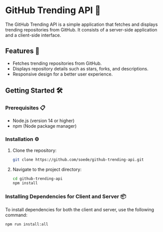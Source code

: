 # GitHub Trending API 🌟

The GitHub Trending API is a simple application that fetches and displays trending repositories from GitHub. It consists of a server-side application and a client-side interface.

## Features 🚀

- Fetches trending repositories from GitHub.
- Displays repository details such as stars, forks, and descriptions.
- Responsive design for a better user experience.

## Getting Started 🛠️

### Prerequisites 📋

- Node.js (version 14 or higher)
- npm (Node package manager)

### Installation ⚙️

1. Clone the repository:
    ```bash
    git clone https://github.com/soede/github-trending-api.git
    ```
2. Navigate to the project directory:
    ```bash
    cd github-trending-api
    npm install
    ```

### Installing Dependencies for Client and Server 📦

To install dependencies for both the client and server, use the following command:
```bash
npm run install:all
